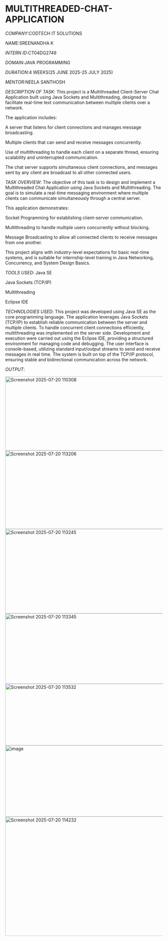 # MULTITHREADED-CHAT-APPLICATION

*COMPANY*:CODTECH IT SOLUTIONS

*NAME*:SREENANDHA K

*INTERN ID*:CT04DG2749

*DOMAIN*:JAVA PROGRAMMING

*DURATION*:4 WEEKS(25 JUNE 2025-25 JULY 2025)

*MENTOR*:NEELA SANTHOSH

*DESCRIPTION OF TASK*: This project is a Multithreaded Client-Server Chat Application built using Java Sockets and Multithreading, designed to facilitate real-time text communication between multiple clients over a network.

The application includes:

A server that listens for client connections and manages message broadcasting.

Multiple clients that can send and receive messages concurrently.

Use of multithreading to handle each client on a separate thread, ensuring scalability and uninterrupted communication.

The chat server supports simultaneous client connections, and messages sent by any client are broadcast to all other connected users.

*TASK OVERVIEW*: The objective of this task is to design and implement a Multithreaded Chat Application using Java Sockets and Multithreading. The goal is to simulate a real-time messaging environment where multiple clients can communicate simultaneously through a central server.

This application demonstrates:

Socket Programming for establishing client-server communication.

Multithreading to handle multiple users concurrently without blocking.

Message Broadcasting to allow all connected clients to receive messages from one another.

This project aligns with industry-level expectations for basic real-time systems, and is suitable for internship-level training in Java Networking, Concurrency, and System Design Basics.

*TOOLS USED*: Java SE

Java Sockets (TCP/IP)

Multithreading

Eclipse IDE

*TECHNOLOGIES USED*:  This project was developed using Java SE as the core programming language. The application leverages Java Sockets (TCP/IP) to establish reliable communication between the server and multiple clients. To handle concurrent client connections efficiently, multithreading was implemented on the server side. Development and execution were carried out using the Eclipse IDE, providing a structured environment for managing code and debugging. The user interface is console-based, utilizing standard input/output streams to send and receive messages in real time. The system is built on top of the TCP/IP protocol, ensuring stable and bidirectional communication across the network.

*OUTPUT*: 

<img width="944" height="236" alt="Screenshot 2025-07-20 110308" src="https://github.com/user-attachments/assets/25db8397-b8a1-4663-afff-ad15fc301103" />

<img width="996" height="250" alt="Screenshot 2025-07-20 113206" src="https://github.com/user-attachments/assets/aac817ad-7b9a-4bdf-9430-582187a4e560" />

<img width="920" height="269" alt="Screenshot 2025-07-20 113245" src="https://github.com/user-attachments/assets/d9961939-3aa3-4287-b2a2-d0152b65a59c" />

<img width="938" height="224" alt="Screenshot 2025-07-20 113345" src="https://github.com/user-attachments/assets/2b68889d-9a7a-4f82-a35c-b9e7455c2d5b" />

<img width="895" height="196" alt="Screenshot 2025-07-20 113532" src="https://github.com/user-attachments/assets/933e9332-5153-4e7c-9729-f1bef8271c1e" />

<img width="935" height="227" alt="image" src="https://github.com/user-attachments/assets/0ec597ac-2da5-4da6-9312-77ddba06d96e" />

<img width="917" height="380" alt="Screenshot 2025-07-20 114232" src="https://github.com/user-attachments/assets/74ad5f07-a873-4e40-929b-fff2482261c4" />



